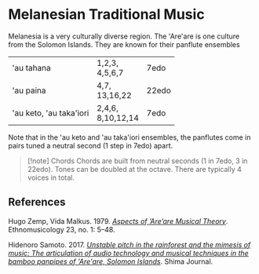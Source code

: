 # Melanesian Traditional Music
Melanesia is a very culturally diverse region. The 'Are'are is one culture from the Solomon Islands. They are known for their panflute ensembles

<table>
<tr><td>'au tahana</td><td>1,2,3,<br />4,5,6,7</td><td>7edo</td></tr>
<tr><td>'au paina</td><td>4,7,<br />13,16,22</td><td>22edo</td></tr>
<tr><td>'au keto, 'au taka'iori</td><td>2,4,6,<br />8,10,12,14</td><td>7edo</td></tr>
</table>

Note that in the 'au keto and 'au taka'iori ensembles, the panflutes come in pairs tuned a neutral second (1 step in 7edo) apart.

> [!note] Chords
> Chords are built from neutral seconds (1 in 7edo, 3 in 22edo). Tones can be doubled at the octave. There are typically 4 voices in total.

## References
Hugo Zemp, Vida Malkus. 1979. *[Aspects of ’Are’are Musical Theory](https://doi.org/10.2307/851336)*. Ethnomusicology 23, no. 1: 5–48.

Hidenoro Samoto. 2017. *[Unstable pitch in the rainforest and the mimesis of music: The articulation of audio technology and musical techniques in the bamboo panpipes of 'Are'are, Solomon Islands](https://web.archive.org/web/20221010093729/https://www.shimajournal.org/issues/v11n2/k.-Samoto-Shima-v11n2.pdf)*. Shima Journal.